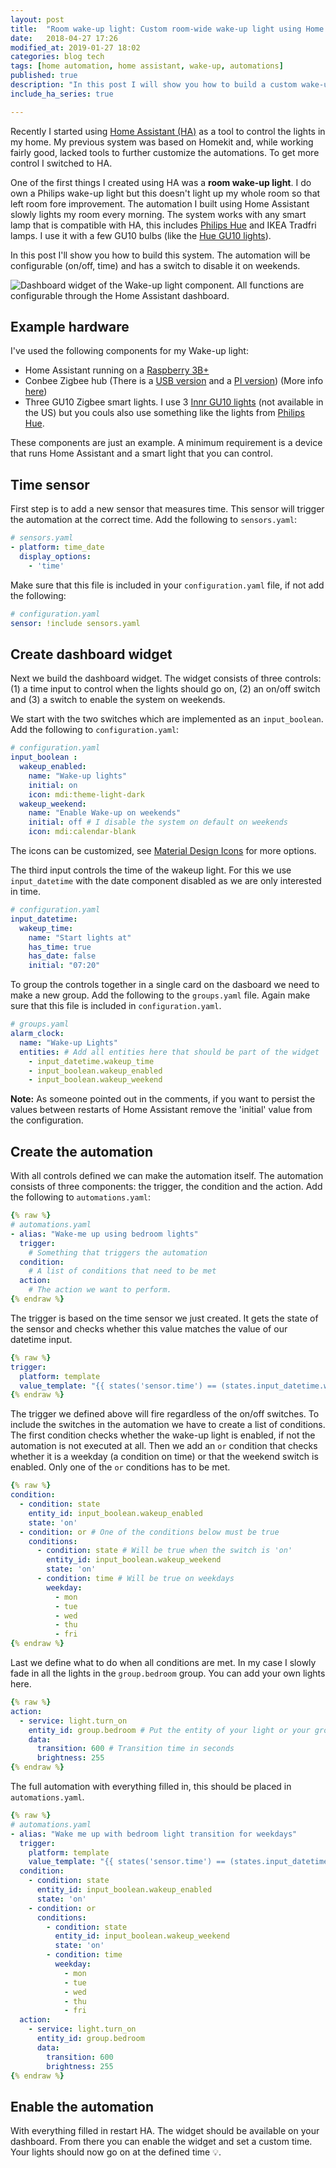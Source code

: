 ```yaml
---
layout: post
title:  "Room wake-up light: Custom room-wide wake-up light using Home Assistant"
date:   2018-04-27 17:26
modified_at: 2019-01-27 18:02
categories: blog tech
tags: [home automation, home assistant, wake-up, automations]
published: true
description: "In this post I will show you how to build a custom wake-up light system. The automation will be configurable (on/off, time) and has a switch to disable it on weekends."
include_ha_series: true

---
```


Recently I started using [Home Assistant (HA)](https://www.home-assistant.io/) as a tool to control the lights in my home. My previous system was based on Homekit and, while working fairly good, lacked tools to further customize the automations. To get more control I switched to HA.

One of the first things I created using HA was a **room wake-up light**. I do own a Philips wake-up light but this doesn't light up my whole room so that left room fore improvement. The automation I built using Home Assistant slowly lights my room every morning. The system works with any smart lamp that is compatible with HA, this includes [Philips Hue](https://amzn.to/2WmWJNy) and IKEA Tradfri lamps. I use it with a few GU10 bulbs (like the [Hue GU10 lights](https://amzn.to/2W0NouR)).

In this post I'll show you how to build this system. The automation will be configurable (on/off, time) and has a switch to disable it on weekends.

![Dashboard widget of the Wake-up light component. All functions are configurable through the Home Assistant dashboard.](/assets/images/ha/ha-wake-up-lights.png)


## Example hardware

I've used the following components for my Wake-up light:

- Home Assistant running on a [Raspberry 3B+](https://amzn.to/2MsXfoO)
- Conbee Zigbee hub (There is a [USB version](https://amzn.to/2Tov8cQ) and a [PI version](https://amzn.to/2sPKzzm)) (More info [here](https://github.com/dresden-elektronik/deconz-rest-plugin))
- Three GU10 Zigbee smart lights. I use 3 [Innr GU10 lights](https://amzn.to/2CNPwgy) (not available in the US) but you couls also use something like the lights from [Philips Hue](https://amzn.to/2W0NouR).

These components are just an example. A minimum requirement is a device that runs Home Assistant and a smart light that you can control.

## Time sensor

First step is to add a new sensor that measures time. This sensor will trigger the automation at the correct time. Add the following to `sensors.yaml`:

```yaml
# sensors.yaml
- platform: time_date
  display_options:
    - 'time'
```

Make sure that this file is included in your `configuration.yaml` file, if not add the following:

```yaml
# configuration.yaml
sensor: !include sensors.yaml
```

## Create dashboard widget

Next we build the dashboard widget. The widget consists of three controls: (1) a time input to control when the lights should go on, (2) an on/off switch and (3) a switch to enable the system on weekends.

We start with the two switches which are implemented as an `input_boolean`. Add the following to `configuration.yaml`:

```yaml
# configuration.yaml
input_boolean :
  wakeup_enabled:
    name: "Wake-up lights"
    initial: on
    icon: mdi:theme-light-dark
  wakeup_weekend:
    name: "Enable Wake-up on weekends"
    initial: off # I disable the system on default on weekends
    icon: mdi:calendar-blank
```

The icons can be customized, see [Material Design Icons](https://materialdesignicons.com/) for more options.

The third input controls the time of the wakeup light. For this we use `input_datetime` with the date component disabled as we are only interested in time.

```yaml
# configuration.yaml
input_datetime:
  wakeup_time:
    name: "Start lights at"
    has_time: true
    has_date: false
    initial: "07:20"
```

To group the controls together in a single card on the dasboard we need to make a new group. Add the following to the `groups.yaml` file. Again make sure that this file is included in `configuration.yaml`.

```yaml
# groups.yaml
alarm_clock:
  name: "Wake-up Lights"
  entities: # Add all entities here that should be part of the widget
    - input_datetime.wakeup_time
    - input_boolean.wakeup_enabled
    - input_boolean.wakeup_weekend
```

**Note:** As someone pointed out in the comments, if you want to persist the values between restarts of Home Assistant remove the 'initial' value from the configuration.

## Create the automation

With all controls defined we can make the automation itself. The automation consists of three components: the trigger, the condition and the action. Add the following to `automations.yaml`:

```yaml
{% raw %}
# automations.yaml
- alias: "Wake-me up using bedroom lights"
  trigger:
    # Something that triggers the automation
  condition:
    # A list of conditions that need to be met
  action:
    # The action we want to perform.
{% endraw %}
```

The trigger is based on the time sensor we just created. It gets the state of the sensor and checks whether this value matches the value of our datetime input.

```yaml
{% raw %}
trigger:
  platform: template
  value_template: "{{ states('sensor.time') == (states.input_datetime.wakeup_time.attributes.timestamp | int | timestamp_custom('%H:%M', False)) }}"
{% endraw %}
```

The trigger we defined above will fire regardless of the on/off switches. To include the switches in the automation we have to create a list of conditions. The first condition checks whether the wake-up light is enabled, if not the automation is not executed at all. Then we add an `or` condition that checks whether it is a weekday (a condition on time) or that the weekend switch is enabled. Only one of the `or` conditions has to be met.

```yaml
{% raw %}
condition:
  - condition: state
    entity_id: input_boolean.wakeup_enabled
    state: 'on'
  - condition: or # One of the conditions below must be true
    conditions:
      - condition: state # Will be true when the switch is 'on'
        entity_id: input_boolean.wakeup_weekend
        state: 'on'
      - condition: time # Will be true on weekdays
        weekday:
          - mon
          - tue
          - wed
          - thu
          - fri
{% endraw %}
```

Last we define what to do when all conditions are met. In my case I slowly fade in all the lights in the `group.bedroom` group. You can add your own lights here.

```yaml
{% raw %}
action:
  - service: light.turn_on
    entity_id: group.bedroom # Put the entity of your light or your group here
    data:
      transition: 600 # Transition time in seconds
      brightness: 255
{% endraw %}
```

The full automation with everything filled in, this should be placed in `automations.yaml`.

```yaml
{% raw %}
# automations.yaml
- alias: "Wake me up with bedroom light transition for weekdays"
  trigger:
    platform: template
    value_template: "{{ states('sensor.time') == (states.input_datetime.wakeup_time.attributes.timestamp | int | timestamp_custom('%H:%M', False)) }}"
  condition:
    - condition: state
      entity_id: input_boolean.wakeup_enabled
      state: 'on'
    - condition: or
      conditions:
        - condition: state
          entity_id: input_boolean.wakeup_weekend
          state: 'on'
        - condition: time
          weekday:
            - mon
            - tue
            - wed
            - thu
            - fri
  action:
    - service: light.turn_on
      entity_id: group.bedroom
      data:
        transition: 600
        brightness: 255
{% endraw %}
```

## Enable the automation

With everything filled in restart HA. The widget should be available on your dashboard. From there you can enable the widget and set a custom time. Your lights should now go on at the defined time 💡.
